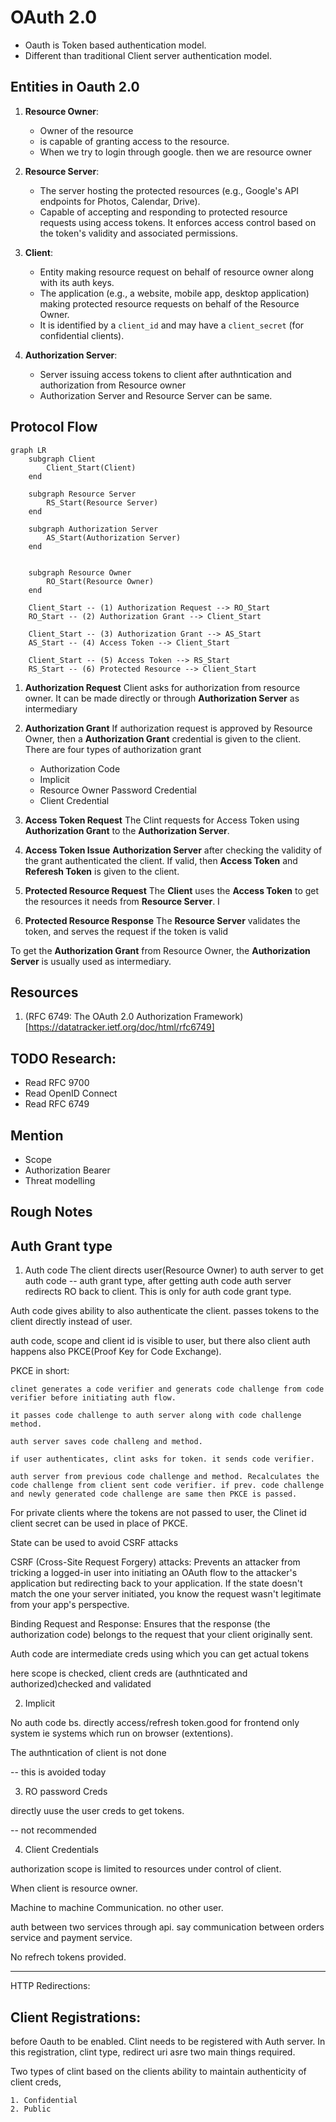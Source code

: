 # OAuth 2.0

- Oauth is Token based authentication model. 
- Different than traditional Client server authentication model.

## Entities in Oauth 2.0

1. **Resource Owner**:
    - Owner of the resource
    - is capable of granting access to the resource.
    - When we try to login through google. then we are resource owner

2. **Resource Server**:
    - The server hosting the protected resources (e.g., Google's API endpoints for Photos, Calendar, Drive).
    - Capable of accepting and responding to protected resource requests using access tokens. It enforces access control based on the token's validity and associated permissions.
    
3. **Client**:
    - Entity making resource request on behalf of resource owner along with its auth keys. 
    - The application (e.g., a website, mobile app, desktop application) making protected resource requests on behalf of the Resource Owner.
    - It is identified by a `client_id` and may have a `client_secret` (for confidential clients).

4. **Authorization Server**:
    - Server issuing access tokens to client after authntication and authorization from Resource owner
    - Authorization Server and Resource Server can be same.

## Protocol Flow

```mermaid
graph LR
    subgraph Client
        Client_Start(Client)
    end

    subgraph Resource Server
        RS_Start(Resource Server)
    end

    subgraph Authorization Server
        AS_Start(Authorization Server)
    end


    subgraph Resource Owner
        RO_Start(Resource Owner)
    end

    Client_Start -- (1) Authorization Request --> RO_Start
    RO_Start -- (2) Authorization Grant --> Client_Start

    Client_Start -- (3) Authorization Grant --> AS_Start
    AS_Start -- (4) Access Token --> Client_Start

    Client_Start -- (5) Access Token --> RS_Start
    RS_Start -- (6) Protected Resource --> Client_Start
```

1. **Authorization Request**
    Client asks for authorization from resource owner. It can be made directly or through **Authorization Server** as intermediary

2. **Authorization Grant**
    If authorization request is approved by Resource Owner, then a **Authorization Grant** credential is given to the client. There are four types of authorization grant

    - Authorization Code
    - Implicit
    - Resource Owner Password Credential
    - Client Credential

3. **Access Token Request**
    The Clint requests for Access Token using  **Authorization Grant** to the **Authorization Server**. 

4. **Access Token Issue**
    **Authorization Server** after checking the validity of the grant authenticated the client. If valid, then **Access Token** and **Referesh Token** is given to the client.

5. **Protected Resource Request**
    The **Client** uses the **Access Token** to get the resources it needs from **Resource Server**. I

6. **Protected Resource Response**
    The **Resource Server** validates the token, and serves the request if the token is valid

To get the **Authorization Grant** from Resource Owner, the **Authorization Server** is usually used as intermediary.

## Resources

1. (RFC 6749: The OAuth 2.0 Authorization Framework)[https://datatracker.ietf.org/doc/html/rfc6749]

## TODO Research:

- Read RFC 9700
- Read OpenID Connect
- Read RFC 6749
    
## Mention

- Scope
- Authorization Bearer
- Threat modelling

## Rough Notes

## Auth Grant type

1. Auth code
The client directs user(Resource Owner) to auth server to get auth code -- auth grant type, after getting auth code auth server redirects RO back to client. This is only for auth code grant type.

Auth code gives ability to also authenticate the client. passes tokens to the client directly instead of user. 

auth code, scope and client id is visible to user, but there also client auth happens also PKCE(Proof Key for Code Exchange).

PKCE in short:

    clinet generates a code verifier and generats code challenge from code verifier before initiating auth flow.

    it passes code challenge to auth server along with code challenge method.

    auth server saves code challeng and method.

    if user authenticates, clint asks for token. it sends code verifier.

    auth server from previous code challenge and method. Recalculates the code challenge from client sent code verifier. if prev. code challenge and newly generated code challenge are same then PKCE is passed.

For private clients where the tokens are not passed to user, the Clinet id client secret can be used in place of PKCE.

State can be used to avoid CSRF attacks

CSRF (Cross-Site Request Forgery) attacks: Prevents an attacker from tricking a logged-in user into initiating an OAuth flow to the attacker's application but redirecting back to your application. If the state doesn't match the one your server initiated, you know the request wasn't legitimate from your app's perspective.

Binding Request and Response: Ensures that the response (the authorization code) belongs to the request that your client originally sent.



Auth code are intermediate creds using which you can get actual tokens

here scope is checked, client creds are (authnticated and authorized)checked and validated 

2. Implicit

No auth code bs. directly access/refresh token.good for frontend only system ie systems which run on browser (extentions). 
 
The authntication of client is not done

-- this is avoided today

3. RO password Creds

directly uuse the user creds to get tokens. 

-- not recommended

4. Client Credentials

authorization scope is limited to resources under control of client.

When client is resource owner. 

Machine to machine Communication. no other user.

auth between two services through api. say communication between orders service and payment service.

No refrech tokens provided.

-------------------------------------------------------------

HTTP Redirections:
 
## Client Registrations:

before Oauth to be enabled. Clint needs to be registered with Auth server. In this registration, clint type, redirect uri asre two main things required.

Two types of clint based on the clients ability to maintain authenticity of client creds, 

    1. Confidential
    2. Public 


